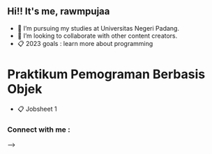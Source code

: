 ## Hi!! It's me, rawmpujaa 

- 🌱 I’m pursuing my studies at Universitas Negeri Padang. 
- 👯 I’m looking to collaborate with other content creators.
- 📋 2023 goals : learn more about programming

# Praktikum Pemograman Berbasis Objek 
- 📋 Jobsheet 1
  
### Connect with me :

-->
